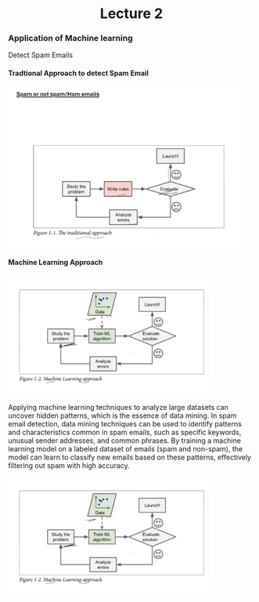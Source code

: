 <div align='center'><h1>Lecture 2</h1> 
</div>


<h3>Application of Machine learning</h3>
<p>
 Detect Spam Emails
</p>

<h4>Tradtional Approach to detect Spam Email</h4>

![Content Image](2.PNG)

<h4>Machine Learning Approach</h4>

![Content Image](2.1.PNG)

<p>Applying machine learning techniques to analyze large datasets can uncover hidden patterns, which is the essence of data mining. In spam email detection, data mining techniques can be used to identify patterns and characteristics common in spam emails, such as specific keywords, unusual sender addresses, and common phrases. By training a machine learning model on a labeled dataset of emails (spam and non-spam), the model can learn to classify new emails based on these patterns, effectively filtering out spam with high accuracy. </p>

![Content Image](2.1.PNG)

